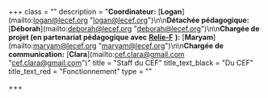 +++
class = ""
description = "**Coordinateur:** [**Logan**](mailto:logan@lecef.org \"logan@lecef.org\")\n\n**Détachée pédagogique:** [**Déborah**](mailto:deborah@lecef.org \"deborah@lecef.org\")\n\n**Chargée de projet (en partenariat pédagogique avec** [**Relie-F**](http://relie-f.be/) **):** [**Maryam**](mailto:maryam@lecef.org \"maryam@lecef.org\")\n\n**Chargée de communication:** [**Clara**](mailto:cef.clara@gmail.com \"cef.clara@gmail.com\")"
title = "Staff du CEF"
title_text_black = "Du CEF"
title_text_red = "Fonctionnement"
type = ""

+++
